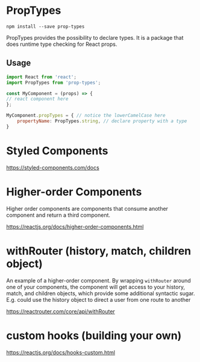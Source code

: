 # PropTypes

```
npm install --save prop-types
```

PropTypes provides the possibility to declare types. It is a package that does runtime type checking for React props.

## Usage

```js
import React from 'react';
import PropTypes from 'prop-types';

const MyComponent = (props) => {
// react component here
};

MyComponent.propTypes = { // notice the lowerCamelCase here
	propertyName: PropTypes.string, // declare property with a type
}
```

# Styled Components

https://styled-components.com/docs

# Higher-order Components

Higher order components are components that consume another component and return a third component.

https://reactjs.org/docs/higher-order-components.html

# withRouter (history, match, children object)

An example of a higher-order component. By wrapping `withRouter` around one of your components, the component will get access to your history, match, and children objects, which provide some additional syntactic sugar. E.g. could use the history object to direct a user from one route to another

https://reactrouter.com/core/api/withRouter

# custom hooks (building your own)

https://reactjs.org/docs/hooks-custom.html